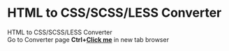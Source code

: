 # HTML to CSS/SCSS/LESS Converter
HTML to CSS/SCSS/LESS Converter  
Go to Converter page **Ctrl+[Click me](https://iowebstudio.github.io/htmltoless/)** in new tab browser
